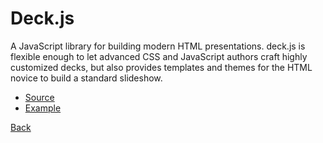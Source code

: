 # Deck.js

A JavaScript library for building modern HTML presentations. deck.js is flexible enough to let advanced CSS and JavaScript authors craft highly customized decks, but also provides templates and themes for the HTML novice to build a standard slideshow.

* [Source](https://github.com/imakewebthings/deck.js)
* [Example](http://imakewebthings.github.com/deck.js/)

[Back](0.md)
